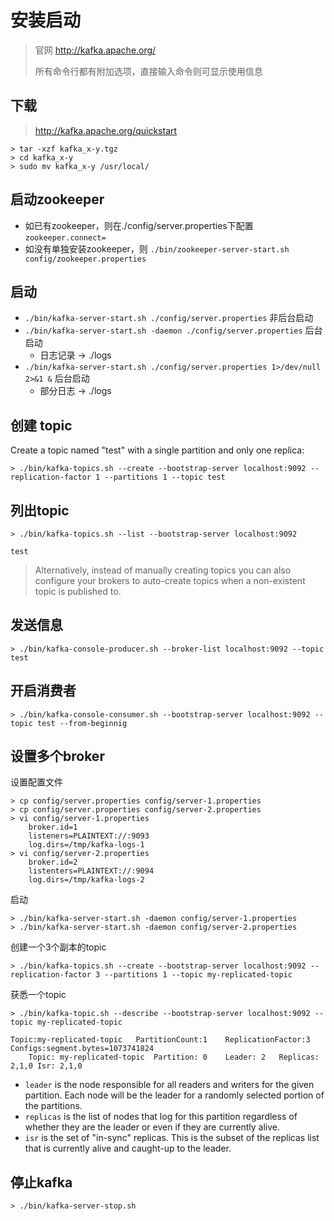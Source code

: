 # 安装启动

> 官网 http://kafka.apache.org/ 
>
> 所有命令行都有附加选项，直接输入命令则可显示使用信息



## 下载

>  http://kafka.apache.org/quickstart 

```shell
> tar -xzf kafka_x-y.tgz
> cd kafka_x-y
> sudo mv kafka_x-y /usr/local/
```

## 启动zookeeper

- 如已有zookeeper，则在./config/server.properties下配置`zookeeper.connect=`
- 如没有单独安装zookeeper，则 `./bin/zookeeper-server-start.sh config/zookeeper.properties`

## 启动

- `./bin/kafka-server-start.sh ./config/server.properties` 非后台启动
- `./bin/kafka-server-start.sh -daemon ./config/server.properties` 后台启动
  - 日志记录 -> ./logs
- ` ./bin/kafka-server-start.sh ./config/server.properties 1>/dev/null 2>&1 & ` 后台启动
  - 部分日志 -> ./logs

## 创建 topic

Create a topic named "test" with a single partition and only one replica:

```shell
> ./bin/kafka-topics.sh --create --bootstrap-server localhost:9092 --replication-factor 1 --partitions 1 --topic test
```

## 列出topic

```shell
> ./bin/kafka-topics.sh --list --bootstrap-server localhost:9092

test
```

>  Alternatively, instead of manually creating topics you can also configure your brokers to auto-create topics when a non-existent topic is published to. 

## 发送信息

```shell
> ./bin/kafka-console-producer.sh --broker-list localhost:9092 --topic test
```

## 开启消费者

```shell
> ./bin/kafka-console-consumer.sh --bootstrap-server localhost:9092 --topic test --from-beginnig
```

## 设置多个broker

设置配置文件

```shell
> cp config/server.properties config/server-1.properties
> cp config/server.properties config/server-2.properties
> vi config/server-1.properties
	broker.id=1
	listeners=PLAINTEXT://:9093
	log.dirs=/tmp/kafka-logs-1
> vi config/server-2.properties
	broker.id=2
	listenters=PLAINTEXT://:9094
	log.dirs=/tmp/kafka-logs-2
```

启动

```shell
> ./bin/kafka-server-start.sh -daemon config/server-1.properties
> ./bin/kafka-server-start.sh -daemon config/server-2.properties
```

创建一个3个副本的topic

```shell
> ./bin/kafka-topics.sh --create --bootstrap-server localhost:9092 --replication-factor 3 --partitions 1 --topic my-replicated-topic
```

获悉一个topic

```shell
> ./bin/kafka-topic.sh --describe --bootstrap-server localhost:9092 --topic my-replicated-topic

Topic:my-replicated-topic	PartitionCount:1	ReplicationFactor:3	Configs:segment.bytes=1073741824
	Topic: my-replicated-topic	Partition: 0	Leader: 2	Replicas: 2,1,0	Isr: 2,1,0

```

- `leader` is the node responsible for all readers and writers for the given partition. Each node will be the leader for a randomly selected portion of the partitions.
- `replicas` is the list of nodes that log for this partition regardless of whether they are the leader or even if they are currently alive.
- `isr` is the set of "in-sync" replicas. This is the subset of the replicas list that is currently alive and caught-up to the leader.

## 停止kafka

```shell
> ./bin/kafka-server-stop.sh
```

